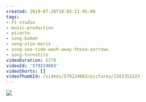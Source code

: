 ```yaml
---
created: 2019-07-26T18:03:21-05:00
tags:
- fl-studio
- music-production
- picarto
- song-bokeh
- song-olin-maris
- song-sea-tide-wash-away-these-sorrows
- song-turnstile
videoDuration: 5378
videoId: '579224603'
videoShorts: []
videoThumbId: /videos/579224603/pictures/1583352222
---
```


![](20190726230321.jpg)
